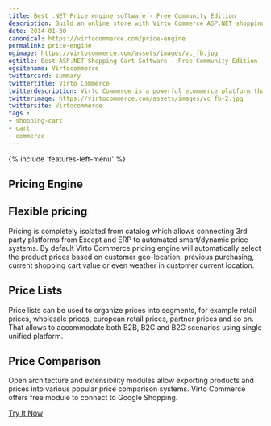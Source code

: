 ```yaml
---
title: Best .NET Price engine software - Free Community Edition
description: Build an online store with Virto Commerce ASP.NET shopping cart software. Benefit from an open source shopping cart software that has every feature you need.
date: 2014-01-30
canonical: https://virtocommerce.com/price-engine
permalink: price-engine
ogimage: https://virtocommerce.com/assets/images/vc_fb.jpg
ogtitle: Best ASP.NET Shopping Cart Software - Free Community Edition
ogsitename: Virtocommerce
twittercard: summary
twittertitle: Virto Commerce
twitterdescription: Virto Commerce is a powerful ecommerce platform that includes everything you need to create an online store and sell online. Try it free with Free Community License
twitterimage: https://virtocommerce.com/assets/images/vc_fb-2.jpg
twittersite: Virtocommerce
tags : 
- shopping-cart
- cart
- commerce
---
```


<article role="main" class="main">
	<div class="business-features clearfix __responsive">
		{% include 'features-left-menu' %}
		<div class="business-cnt">
			<div class="head __customer">
				<h1 class="title">Pricing Engine</h1>
			</div>
			<h2 class="sub-title">Flexible pricing</h2>
			<p class="text">Pricing is completely isolated from catalog which allows connecting 3rd party platforms from Except and ERP to automated smart/dynamic price systems. By default Virto Commerce pricing engine will automatically select the product prices based on customer geo-location, previous purchasing, current shopping cart value or even weather in customer current location.</p>
			<h2 class="sub-title">Price Lists</h2>
			<p class="text">Price lists can be used to organize prices into segments, for example retail prices, wholesale prices, european retail prices, partner prices and so on. That allows to accommodate both B2B, B2C and B2G scenarios using single unified platform.</p>
			<h2 class="sub-title">Price Comparison</h2>
			<p class="text">Open architecture and extensibility modules allow exporting products and prices into various popular price comparison systems. Virto Commerce offers free module to connect to Google Shopping.</p>
			<div class="buttons columns">
			<div class="column">
			<a class="button fill" href="/try-now">Try It Now</a>
			</div>
			</div>
		</div>
	</div>
</article>
